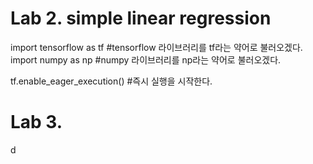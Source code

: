 # Lab 2. simple linear regression

import tensorflow as tf  #tensorflow 라이브러리를 tf라는 약어로 불러오겠다.
import numpy as np #numpy 라이브러리를 np라는 약어로 불러오겠다.

tf.enable_eager_execution() #즉시 실행을 시작한다.


# Lab 3. 
d

